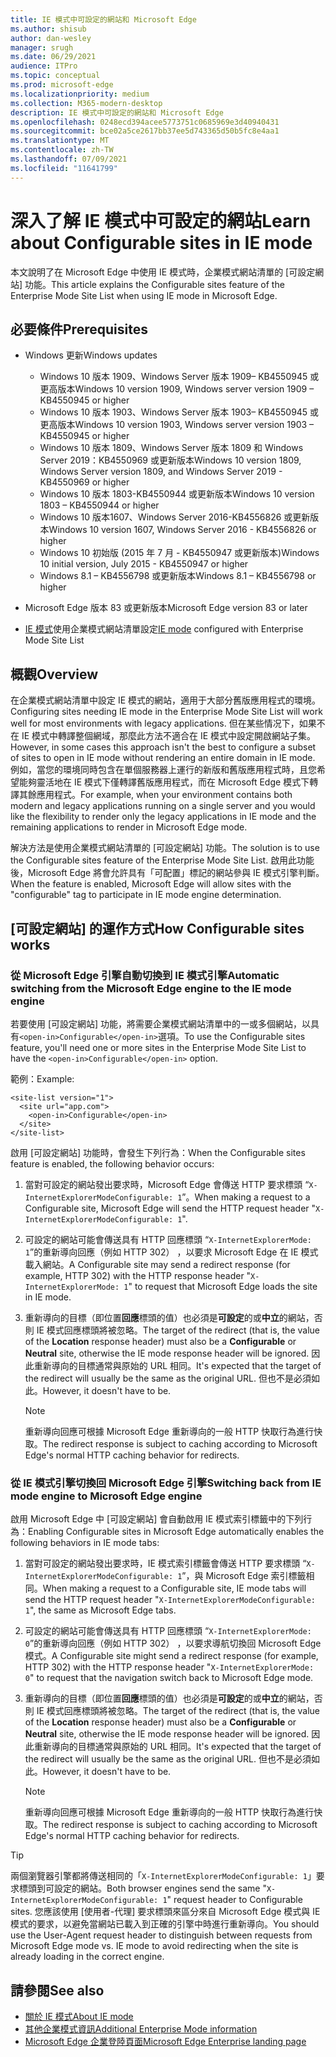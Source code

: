 ```yaml
---
title: IE 模式中可設定的網站和 Microsoft Edge
ms.author: shisub
author: dan-wesley
manager: srugh
ms.date: 06/29/2021
audience: ITPro
ms.topic: conceptual
ms.prod: microsoft-edge
ms.localizationpriority: medium
ms.collection: M365-modern-desktop
description: IE 模式中可設定的網站和 Microsoft Edge
ms.openlocfilehash: 0248ecd394acee5773751c0685969e3d40940431
ms.sourcegitcommit: bce02a5ce2617bb37ee5d743365d50b5fc8e4aa1
ms.translationtype: MT
ms.contentlocale: zh-TW
ms.lasthandoff: 07/09/2021
ms.locfileid: "11641799"
---
```

# <a name="learn-about-configurable-sites-in-ie-mode"></a><span data-ttu-id="f60b2-103">深入了解 IE 模式中可設定的網站</span><span class="sxs-lookup"><span data-stu-id="f60b2-103">Learn about Configurable sites in IE mode</span></span>

<span data-ttu-id="f60b2-104">本文說明了在 Microsoft Edge 中使用 IE 模式時，企業模式網站清單的 [可設定網站] 功能。</span><span class="sxs-lookup"><span data-stu-id="f60b2-104">This article explains the Configurable sites feature of the Enterprise Mode Site List when using IE mode in Microsoft Edge.</span></span>

## <a name="prerequisites"></a><span data-ttu-id="f60b2-105">必要條件</span><span class="sxs-lookup"><span data-stu-id="f60b2-105">Prerequisites</span></span>

- <span data-ttu-id="f60b2-106">Windows 更新</span><span class="sxs-lookup"><span data-stu-id="f60b2-106">Windows updates</span></span>

  - <span data-ttu-id="f60b2-107">Windows 10 版本 1909、Windows Server 版本 1909– KB4550945  或更高版本</span><span class="sxs-lookup"><span data-stu-id="f60b2-107">Windows 10 version 1909, Windows server version 1909 – KB4550945  or higher</span></span>
  - <span data-ttu-id="f60b2-108">Windows 10 版本 1903、Windows Server 版本 1903– KB4550945  或更高版本</span><span class="sxs-lookup"><span data-stu-id="f60b2-108">Windows 10 version 1903, Windows server version 1903 – KB4550945  or higher</span></span>
  - <span data-ttu-id="f60b2-109">Windows 10 版本 1809、Windows Server 版本 1809 和 Windows Server 2019：KB4550969 或更新版本</span><span class="sxs-lookup"><span data-stu-id="f60b2-109">Windows 10 version 1809, Windows Server version 1809, and Windows Server 2019 - KB4550969 or higher</span></span>
  - <span data-ttu-id="f60b2-110">Windows 10 版本 1803-KB4550944 或更新版本</span><span class="sxs-lookup"><span data-stu-id="f60b2-110">Windows 10 version 1803 – KB4550944 or higher</span></span>
  - <span data-ttu-id="f60b2-111">Windows 10 版本1607、Windows Server 2016-KB4556826 或更新版本</span><span class="sxs-lookup"><span data-stu-id="f60b2-111">Windows 10 version 1607, Windows Server 2016 - KB4556826 or higher</span></span>
  - <span data-ttu-id="f60b2-112">Windows 10 初始版 (2015 年 7 月 - KB4550947 或更新版本)</span><span class="sxs-lookup"><span data-stu-id="f60b2-112">Windows 10 initial version, July 2015 - KB4550947 or higher</span></span>
  - <span data-ttu-id="f60b2-113">Windows 8.1 – KB4556798 或更新版本</span><span class="sxs-lookup"><span data-stu-id="f60b2-113">Windows 8.1 – KB4556798 or higher</span></span>

- <span data-ttu-id="f60b2-114">Microsoft Edge 版本 83 或更新版本</span><span class="sxs-lookup"><span data-stu-id="f60b2-114">Microsoft Edge version 83 or later</span></span>
- <span data-ttu-id="f60b2-115">[IE 模式](./edge-ie-mode.md)使用企業模式網站清單設定</span><span class="sxs-lookup"><span data-stu-id="f60b2-115">[IE mode](./edge-ie-mode.md) configured with Enterprise Mode Site List</span></span>

## <a name="overview"></a><span data-ttu-id="f60b2-116">概觀</span><span class="sxs-lookup"><span data-stu-id="f60b2-116">Overview</span></span>

<span data-ttu-id="f60b2-117">在企業模式網站清單中設定 IE 模式的網站，適用于大部分舊版應用程式的環境。</span><span class="sxs-lookup"><span data-stu-id="f60b2-117">Configuring sites needing IE mode in the Enterprise Mode Site List will work well for most environments with legacy applications.</span></span> <span data-ttu-id="f60b2-118">但在某些情况下，如果不在 IE 模式中轉譯整個網域，那麼此方法不適合在 IE 模式中設定開啟網站子集。</span><span class="sxs-lookup"><span data-stu-id="f60b2-118">However, in some cases this approach isn't the best to configure a subset of sites to open in IE mode without rendering an entire domain in IE mode.</span></span> <span data-ttu-id="f60b2-119">例如，當您的環境同時包含在單個服務器上運行的新版和舊版應用程式時，且您希望能夠靈活地在 IE 模式下僅轉譯舊版應用程式，而在 Microsoft Edge 模式下轉譯其餘應用程式。</span><span class="sxs-lookup"><span data-stu-id="f60b2-119">For example, when your environment contains both modern and legacy applications running on a single server and you would like the flexibility to render only the legacy applications in IE mode and the remaining applications to render in Microsoft Edge mode.</span></span>

<span data-ttu-id="f60b2-120">解決方法是使用企業模式網站清單的 [可設定網站] 功能。</span><span class="sxs-lookup"><span data-stu-id="f60b2-120">The solution is to use the Configurable sites feature of the Enterprise Mode Site List.</span></span> <span data-ttu-id="f60b2-121">啟用此功能後，Microsoft Edge 將會允許具有「可配置」標記的網站參與 IE 模式引擎判斷。</span><span class="sxs-lookup"><span data-stu-id="f60b2-121">When the feature is enabled, Microsoft Edge will allow sites with the "configurable" tag to participate in IE mode engine determination.</span></span>

## <a name="how-configurable-sites-works"></a><span data-ttu-id="f60b2-122">[可設定網站] 的運作方式</span><span class="sxs-lookup"><span data-stu-id="f60b2-122">How Configurable sites works</span></span>

### <a name="automatic-switching-from-the-microsoft-edge-engine-to-the-ie-mode-engine"></a><span data-ttu-id="f60b2-123">從 Microsoft Edge 引擎自動切換到 IE 模式引擎</span><span class="sxs-lookup"><span data-stu-id="f60b2-123">Automatic switching from the Microsoft Edge engine to the IE mode engine</span></span>

<span data-ttu-id="f60b2-124">若要使用 [可設定網站] 功能，將需要企業模式網站清單中的一或多個網站，以具有`<open-in>Configurable</open-in>`選項。</span><span class="sxs-lookup"><span data-stu-id="f60b2-124">To use the Configurable sites feature, you'll need one or more sites in the Enterprise Mode Site List to have the `<open-in>Configurable</open-in>` option.</span></span>

<span data-ttu-id="f60b2-125">範例：</span><span class="sxs-lookup"><span data-stu-id="f60b2-125">Example:</span></span>

```
<site-list version="1">
  <site url="app.com">
    <open-in>Configurable</open-in>
  </site>
</site-list>
```

<span data-ttu-id="f60b2-126">啟用 [可設定網站] 功能時，會發生下列行為：</span><span class="sxs-lookup"><span data-stu-id="f60b2-126">When the Configurable sites feature is enabled, the following behavior occurs:</span></span>

1. <span data-ttu-id="f60b2-127">當對可設定的網站發出要求時，Microsoft Edge 會傳送 HTTP 要求標頭 “`X-InternetExplorerModeConfigurable: 1`”。</span><span class="sxs-lookup"><span data-stu-id="f60b2-127">When making a request to a Configurable site, Microsoft Edge will send the HTTP request header "`X-InternetExplorerModeConfigurable: 1`".</span></span>
2. <span data-ttu-id="f60b2-128">可設定的網站可能會傳送具有 HTTP 回應標頭 “`X-InternetExplorerMode: 1`”的重新導向回應（例如 HTTP 302） ，以要求 Microsoft Edge 在 IE 模式載入網站。</span><span class="sxs-lookup"><span data-stu-id="f60b2-128">A Configurable site may send a redirect response (for example, HTTP 302) with the HTTP response header "`X-InternetExplorerMode: 1`" to request that Microsoft Edge loads the site in IE mode.</span></span>
3. <span data-ttu-id="f60b2-129">重新導向的目標（即位置**回應**標頭的值）也必須是**可設定**的或**中立**的網站，否則 IE 模式回應標頭將被忽略。</span><span class="sxs-lookup"><span data-stu-id="f60b2-129">The target of the redirect (that is, the value of the **Location** response header) must also be a **Configurable** or **Neutral** site, otherwise the IE mode response header will be ignored.</span></span> <span data-ttu-id="f60b2-130">因此重新導向的目標通常與原始的 URL 相同。</span><span class="sxs-lookup"><span data-stu-id="f60b2-130">It's expected that the target of the redirect will usually be the same as the original URL.</span></span> <span data-ttu-id="f60b2-131">但也不是必須如此。</span><span class="sxs-lookup"><span data-stu-id="f60b2-131">However, it doesn't have to be.</span></span>

   > [!NOTE]
   > <span data-ttu-id="f60b2-132">重新導向回應可根據 Microsoft Edge 重新導向的一般 HTTP 快取行為進行快取。</span><span class="sxs-lookup"><span data-stu-id="f60b2-132">The redirect response is subject to caching according to Microsoft Edge's normal HTTP caching behavior for redirects.</span></span>

### <a name="switching-back-from-ie-mode-engine-to-microsoft-edge-engine"></a><span data-ttu-id="f60b2-133">從 IE 模式引擎切換回 Microsoft Edge 引擎</span><span class="sxs-lookup"><span data-stu-id="f60b2-133">Switching back from IE mode engine to Microsoft Edge engine</span></span>

<span data-ttu-id="f60b2-134">啟用 Microsoft Edge 中 [可設定網站] 會自動啟用 IE 模式索引標籤中的下列行為：</span><span class="sxs-lookup"><span data-stu-id="f60b2-134">Enabling Configurable sites in Microsoft Edge automatically enables the following behaviors in IE mode tabs:</span></span>

1. <span data-ttu-id="f60b2-135">當對可設定的網站發出要求時，IE 模式索引標籤會傳送 HTTP 要求標頭 “`X-InternetExplorerModeConfigurable: 1`”，與 Microsoft Edge 索引標籤相同。</span><span class="sxs-lookup"><span data-stu-id="f60b2-135">When making a request to a Configurable site, IE mode tabs will send the HTTP request header "`X-InternetExplorerModeConfigurable: 1`", the same as Microsoft Edge tabs.</span></span>
2. <span data-ttu-id="f60b2-136">可設定的網站可能會傳送具有 HTTP 回應標頭 “`X-InternetExplorerMode: 0`”的重新導向回應（例如 HTTP 302） ，以要求導航切換回 Microsoft Edge 模式。</span><span class="sxs-lookup"><span data-stu-id="f60b2-136">A Configurable site might send a redirect response (for example, HTTP 302) with the HTTP response header "`X-InternetExplorerMode: 0`" to request that the navigation switch back to Microsoft Edge mode.</span></span>
3. <span data-ttu-id="f60b2-137">重新導向的目標（即位置**回應**標頭的值）也必須是**可設定**的或**中立**的網站，否則 IE 模式回應標頭將被忽略。</span><span class="sxs-lookup"><span data-stu-id="f60b2-137">The target of the redirect (that is, the value of the **Location** response header) must also be a **Configurable** or **Neutral** site, otherwise the IE mode response header will be ignored.</span></span> <span data-ttu-id="f60b2-138">因此重新導向的目標通常與原始的 URL 相同。</span><span class="sxs-lookup"><span data-stu-id="f60b2-138">It's expected that the target of the redirect will usually be the same as the original URL.</span></span> <span data-ttu-id="f60b2-139">但也不是必須如此。</span><span class="sxs-lookup"><span data-stu-id="f60b2-139">However, it doesn't have to be.</span></span>

   > [!NOTE]
   > <span data-ttu-id="f60b2-140">重新導向回應可根據 Microsoft Edge 重新導向的一般 HTTP 快取行為進行快取。</span><span class="sxs-lookup"><span data-stu-id="f60b2-140">The redirect response is subject to caching according to Microsoft Edge's normal HTTP caching behavior for redirects.</span></span>

> [!TIP]
> <span data-ttu-id="f60b2-141">兩個瀏覽器引擎都將傳送相同的「`X-InternetExplorerModeConfigurable: 1`」要求標頭到可設定的網站。</span><span class="sxs-lookup"><span data-stu-id="f60b2-141">Both browser engines send the same "`X-InternetExplorerModeConfigurable: 1`" request header to Configurable sites.</span></span> <span data-ttu-id="f60b2-142">您應該使用 [使用者-代理] 要求標頭來區分來自 Microsoft Edge 模式與 IE 模式的要求，以避免當網站已載入到正確的引擎中時進行重新導向。</span><span class="sxs-lookup"><span data-stu-id="f60b2-142">You should use the User-Agent request header to distinguish between requests from Microsoft Edge mode vs. IE mode to avoid redirecting when the site is already loading in the correct engine.</span></span>

## <a name="see-also"></a><span data-ttu-id="f60b2-143">請參閱</span><span class="sxs-lookup"><span data-stu-id="f60b2-143">See also</span></span>

- [<span data-ttu-id="f60b2-144">關於 IE 模式</span><span class="sxs-lookup"><span data-stu-id="f60b2-144">About IE mode</span></span>](./edge-ie-mode.md)
- [<span data-ttu-id="f60b2-145">其他企業模式資訊</span><span class="sxs-lookup"><span data-stu-id="f60b2-145">Additional Enterprise Mode information</span></span>](/internet-explorer/ie11-deploy-guide/enterprise-mode-overview-for-ie11)
- [<span data-ttu-id="f60b2-146">Microsoft Edge 企業登陸頁面</span><span class="sxs-lookup"><span data-stu-id="f60b2-146">Microsoft Edge Enterprise landing page</span></span>](https://aka.ms/EdgeEnterprise)